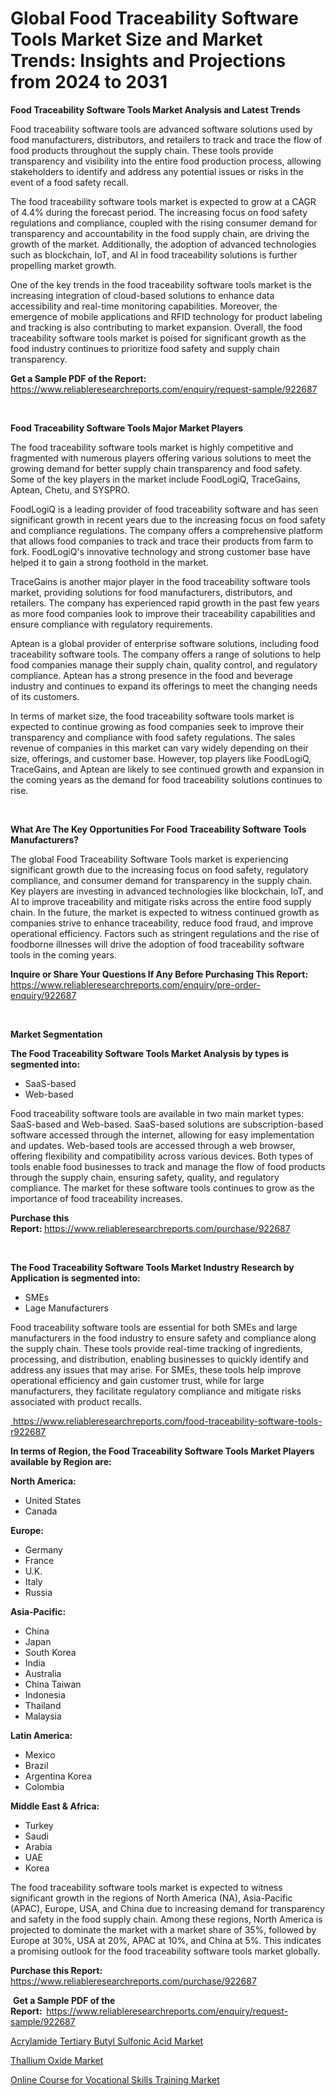 <p><h1>Global Food Traceability Software Tools Market Size and Market Trends: Insights and Projections from 2024 to 2031</h1></p><p><strong>Food Traceability Software Tools Market Analysis and Latest Trends</strong></p>
<p><p>Food traceability software tools are advanced software solutions used by food manufacturers, distributors, and retailers to track and trace the flow of food products throughout the supply chain. These tools provide transparency and visibility into the entire food production process, allowing stakeholders to identify and address any potential issues or risks in the event of a food safety recall.</p><p>The food traceability software tools market is expected to grow at a CAGR of 4.4% during the forecast period. The increasing focus on food safety regulations and compliance, coupled with the rising consumer demand for transparency and accountability in the food supply chain, are driving the growth of the market. Additionally, the adoption of advanced technologies such as blockchain, IoT, and AI in food traceability solutions is further propelling market growth.</p><p>One of the key trends in the food traceability software tools market is the increasing integration of cloud-based solutions to enhance data accessibility and real-time monitoring capabilities. Moreover, the emergence of mobile applications and RFID technology for product labeling and tracking is also contributing to market expansion. Overall, the food traceability software tools market is poised for significant growth as the food industry continues to prioritize food safety and supply chain transparency.</p></p>
<p><strong>Get a Sample PDF of the Report:&nbsp;</strong> <a href="https://www.reliableresearchreports.com/enquiry/request-sample/922687">https://www.reliableresearchreports.com/enquiry/request-sample/922687</a></p>
<p>&nbsp;</p>
<p><strong>Food Traceability Software Tools Major Market Players</strong></p>
<p><p>The food traceability software tools market is highly competitive and fragmented with numerous players offering various solutions to meet the growing demand for better supply chain transparency and food safety. Some of the key players in the market include FoodLogiQ, TraceGains, Aptean, Chetu, and SYSPRO. </p><p>FoodLogiQ is a leading provider of food traceability software and has seen significant growth in recent years due to the increasing focus on food safety and compliance regulations. The company offers a comprehensive platform that allows food companies to track and trace their products from farm to fork. FoodLogiQ's innovative technology and strong customer base have helped it to gain a strong foothold in the market.</p><p>TraceGains is another major player in the food traceability software tools market, providing solutions for food manufacturers, distributors, and retailers. The company has experienced rapid growth in the past few years as more food companies look to improve their traceability capabilities and ensure compliance with regulatory requirements.</p><p>Aptean is a global provider of enterprise software solutions, including food traceability software tools. The company offers a range of solutions to help food companies manage their supply chain, quality control, and regulatory compliance. Aptean has a strong presence in the food and beverage industry and continues to expand its offerings to meet the changing needs of its customers.</p><p>In terms of market size, the food traceability software tools market is expected to continue growing as food companies seek to improve their transparency and compliance with food safety regulations. The sales revenue of companies in this market can vary widely depending on their size, offerings, and customer base. However, top players like FoodLogiQ, TraceGains, and Aptean are likely to see continued growth and expansion in the coming years as the demand for food traceability solutions continues to rise.</p></p>
<p>&nbsp;</p>
<p><strong>What Are The Key Opportunities For Food Traceability Software Tools Manufacturers?</strong></p>
<p><p>The global Food Traceability Software Tools market is experiencing significant growth due to the increasing focus on food safety, regulatory compliance, and consumer demand for transparency in the supply chain. Key players are investing in advanced technologies like blockchain, IoT, and AI to improve traceability and mitigate risks across the entire food supply chain. In the future, the market is expected to witness continued growth as companies strive to enhance traceability, reduce food fraud, and improve operational efficiency. Factors such as stringent regulations and the rise of foodborne illnesses will drive the adoption of food traceability software tools in the coming years.</p></p>
<p><strong>Inquire or Share Your Questions If Any Before Purchasing This Report:</strong> <a href="https://www.reliableresearchreports.com/enquiry/pre-order-enquiry/922687">https://www.reliableresearchreports.com/enquiry/pre-order-enquiry/922687</a></p>
<p>&nbsp;</p>
<p><strong>Market Segmentation</strong></p>
<p><strong>The Food Traceability Software Tools Market Analysis by types is segmented into:</strong></p>
<p><ul><li>SaaS-based</li><li>Web-based</li></ul></p>
<p><p>Food traceability software tools are available in two main market types: SaaS-based and Web-based. SaaS-based solutions are subscription-based software accessed through the internet, allowing for easy implementation and updates. Web-based tools are accessed through a web browser, offering flexibility and compatibility across various devices. Both types of tools enable food businesses to track and manage the flow of food products through the supply chain, ensuring safety, quality, and regulatory compliance. The market for these software tools continues to grow as the importance of food traceability increases.</p></p>
<p><strong>Purchase this Report:&nbsp;</strong><a href="https://www.reliableresearchreports.com/purchase/922687">https://www.reliableresearchreports.com/purchase/922687</a></p>
<p>&nbsp;</p>
<p><strong>The Food Traceability Software Tools Market Industry Research by Application is segmented into:</strong></p>
<p><ul><li>SMEs</li><li>Lage Manufacturers</li></ul></p>
<p><p>Food traceability software tools are essential for both SMEs and large manufacturers in the food industry to ensure safety and compliance along the supply chain. These tools provide real-time tracking of ingredients, processing, and distribution, enabling businesses to quickly identify and address any issues that may arise. For SMEs, these tools help improve operational efficiency and gain customer trust, while for large manufacturers, they facilitate regulatory compliance and mitigate risks associated with product recalls.</p></p>
<p><a href="https://www.reliableresearchreports.com/food-traceability-software-tools-r922687">&nbsp;https://www.reliableresearchreports.com/food-traceability-software-tools-r922687</a></p>
<p><strong>In terms of Region, the Food Traceability Software Tools Market Players available by Region are:</strong></p>
<p>
    <p> <strong> North America: </strong>
        <ul>
            <li>United States</li>
            <li>Canada</li>
        </ul>
        </p> 
    <p> <strong> Europe: </strong>
        <ul>
            <li>Germany</li>
            <li>France</li>
            <li>U.K.</li>
            <li>Italy</li>
            <li>Russia</li>
        </ul>
        </p> 
    <p> <strong> Asia-Pacific: </strong>
        <ul>
            <li>China</li>
            <li>Japan</li>
            <li>South Korea</li>
            <li>India</li>
            <li>Australia</li>
            <li>China Taiwan</li>
            <li>Indonesia</li>
            <li>Thailand</li>
            <li>Malaysia</li>
        </ul>
        </p> 
    <p> <strong> Latin America: </strong>
        <ul>
            <li>Mexico</li>
            <li>Brazil</li>
            <li>Argentina Korea</li>
            <li>Colombia</li>
        </ul>
        </p> 
    <p> <strong> Middle East & Africa: </strong>
        <ul>
            <li>Turkey</li>
            <li>Saudi</li>
            <li>Arabia</li>
            <li>UAE</li>
            <li>Korea</li>
        </ul>
    </p>
    </p>
<p><p>The food traceability software tools market is expected to witness significant growth in the regions of North America (NA), Asia-Pacific (APAC), Europe, USA, and China due to increasing demand for transparency and safety in the food supply chain. Among these regions, North America is projected to dominate the market with a market share of 35%, followed by Europe at 30%, USA at 20%, APAC at 10%, and China at 5%. This indicates a promising outlook for the food traceability software tools market globally.</p></p>
<p><strong>Purchase this Report: </strong><a href="https://www.reliableresearchreports.com/purchase/922687">https://www.reliableresearchreports.com/purchase/922687</a></p>
<p>&nbsp;<strong>Get a Sample PDF of the Report:&nbsp;&nbsp;</strong><a href="https://www.reliableresearchreports.com/enquiry/request-sample/922687">https://www.reliableresearchreports.com/enquiry/request-sample/922687</a></p>
<p><strong></strong></p>
<p><p><a href="https://www.linkedin.com/pulse/acrylamide-tertiary-butyl-sulfonic-acid-market-offer-valuable-4tm3e?trackingId=oFYLWXxjoH5YYz3ofkIXSw%3D%3D">Acrylamide Tertiary Butyl Sulfonic Acid Market</a></p><p><a href="https://www.linkedin.com/pulse/thallium-oxide-market-analysis-examines-its-scope-growth-opportunities-fgluc?trackingId=QFIH2klIfOR6nXPzmLK7ew%3D%3D">Thallium Oxide Market</a></p><p><a href="https://github.com/LibbySpencer2018/Market-Research-Report-List-1/blob/main/online-course-for-vocational-skills-training-market.md">Online Course for Vocational Skills Training Market</a></p></p>